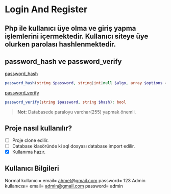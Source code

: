 ﻿# Login And Register

 ## Php ile kullanıcı üye olma ve giriş yapma işlemlerini içermektedir. Kullanıcı siteye üye olurken parolası hashlenmektedir.

## password_hash ve password_verify
 [password_hash](https://www.php.net/manual/en/function.password-hash.php)
 ```php
password_hash(string $password, string|int|null $algo, array $options = []): string
```
 [password_verify](https://www.php.net/manual/en/function.password-verify.php)

 ```php
password_verify(string $password, string $hash): bool
```
> **Not:** Databasede paraloyu varchar(255) yapmak önemli.

 ## Proje nasıl kullanılır?
- [ ] Proje clone edilir.
- [ ] Database klasöründe ki sql dosyası database import edilir.
- [X] Kullanıma hazır.

## Kullanıcı Bilgileri
Normal kullanıcı= email= ahmet@gmail.com password= 123
Admin kullanıcısı= email= admin@gmail.com password= admin
